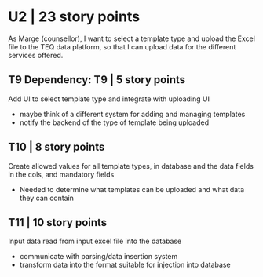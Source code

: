 # U2 | 23 story points
As Marge (counsellor), I want to select a template type and upload the Excel
file to the TEQ data platform, so that I can upload data for the different
services offered.

## T9 Dependency: T9 | 5 story points
Add UI to select template type and integrate with uploading UI 
* maybe think of a different system for adding and managing templates
* notify the backend of the type of template being uploaded

## T10 | 8 story points
Create allowed values for all template types, in database and the data fields in
the cols, and mandatory fields
* Needed to determine what templates can be uploaded and what data they can
  contain

## T11 | 10 story points
Input data read from input excel file into the database
* communicate with parsing/data insertion system
* transform data into the format suitable for injection into database
